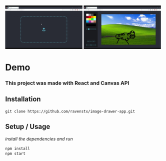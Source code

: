 <p float="left">
  <img src="./images/uploadscreen.jpg" width="49%" />
  <img src="./images/editscreen.jpg" width="49%" /> 
</p>

# Demo

### This project was made with React and Canvas API

## Installation

```console
git clone https://github.com/ravenstx/image-drawer-app.git
```

## Setup / Usage

_install the dependencies and run_

```
npm install
npm start
```
